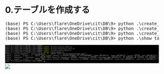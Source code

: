 # 0.テーブルを作成する

<pre>
(base) PS C:\Users\flare\OneDrive\cit\DB\9> python .\create_players_table.py
(base) PS C:\Users\flare\OneDrive\cit\DB\9> python .\create_characters_table.py
(base) PS C:\Users\flare\OneDrive\cit\DB\9> python .\create_events_table.py
(base) PS C:\Users\flare\OneDrive\cit\DB\9> python .\show_tables.py
</pre>

<img src="show_tables.png">

<img src=".png">
